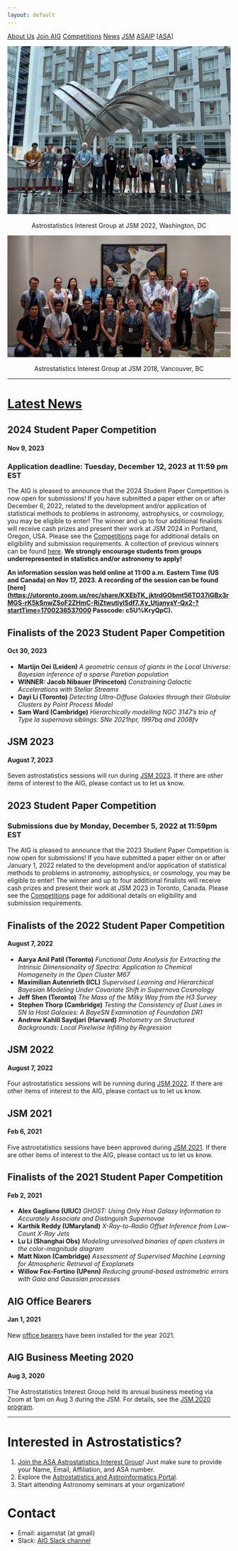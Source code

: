 ```yaml
---
layout: default
---
```




<a href="./about_us.html" class="btn">About Us</a>
<a href="./join.html" class="btn">Join AIG</a>
<a href="./competition/" class="btn">Competitions</a>
<a href="./news.html" class="btn">News</a>
<a href="./jsm2023/index.html" class="btn">JSM</a>
<a href="./ASAIP/index.html" class="btn">ASAIP</a>
<a href="https://www.amstat.org" class="btn">[ASA]</a>

![AIG @JSM 2022](./images/jsm_astrostat_meeting_2022.jpg)
<p style="text-align: center;">Astrostatistics Interest Group at JSM 2022, Washington, DC </p>

![AIG @JSM 2018](./images/jsm_astrostat_meeting.jpg)
<p style="text-align: center;">Astrostatistics Interest Group at JSM 2018, Vancouver, BC </p>


---
# [Latest News](./news.html)

## 2024 Student Paper Competition
#### Nov 9, 2023
### Application deadline: Tuesday, December 12, 2023 at 11:59 pm EST
The AIG is pleased to announce that the 2024 Student Paper Competition is now open for submissions! If you have submitted a paper either on or after December 6, 2022, related to the development and/or application of statistical methods to problems in astronomy, astrophysics, or cosmology, you may be eligible to enter! The winner and up to four additional finalists will receive cash prizes and present their work at JSM 2024 in Portland, Oregon, USA. Please see the <a href="./competition/">Competitions</a> page for additional details on eligibility and submission requirements. A collection of previous winners can be found [here](./competition/winners.html). **We strongly encourage students from groups underrepresented in statistics and/or astronomy to apply!**

**An information session was held online at 11:00 a.m. Eastern Time (US and Canada) on Nov 17, 2023. A recording of the session can be found [here](https://utoronto.zoom.us/rec/share/KXEbTK_jktrdGObmt56TO37iGBx3rMGS-rK5kSnwZSoF2ZHmC-RiZtwutiyISdf7.Xy_UtjanysY-Qx2-?startTime=1700236537000
Passcode: c5U%KryQpC).**

## Finalists of the 2023 Student Paper Competition
#### Oct 30, 2023
- **Martijn Oei (Leiden)** *A geometric census of giants in the Local Universe: Bayesian inference of a sparse Paretian population*
- **WINNER: Jacob Nibauer (Princeton)** *Constraining Galactic Accelerations with Stellar Streams*
- **Dayi Li (Toronto)** *Detecting Ultra-Diffuse Galaxies through their Globular Clusters by Point Process Model*
- **Sam Ward (Cambridge)** *Hierarchically modelling NGC 3147’s trio of Type Ia supernova siblings: SNe 2021hpr, 1997bq and 2008fv*

## JSM 2023
#### August 7, 2023
Seven astrostatistics sessions will run during [JSM 2023](./jsm2023/index.html). If there are other items of interest to the AIG, please contact us to let us know.

## 2023 Student Paper Competition
### Submissions due by Monday, December 5, 2022 at 11:59pm EST
The AIG is pleased to announce that the 2023 Student Paper Competition is now open for submissions! If you have submitted a paper either on or after January 1, 2022 related to the development and/or application of statistical methods to problems in astronomy, astrophysics, or cosmology, you may be eligible to enter! The winner and up to four additional finalists will receive cash prizes and present their work at JSM 2023 in Toronto, Canada. Please see the <a href="./competition/">Competitions</a> page for additional details on eligibility and submission requirements.

## Finalists of the 2022 Student Paper Competition
#### August 7, 2022
- **Aarya Anil Patil (Toronto)** *Functional Data Analysis for Extracting the Intrinsic Dimensionality of Spectra: Application to Chemical Homogeneity in the Open Cluster M67*
- **Maximilian Autenrieth (ICL)** *Supervised Learning and Hierarchical Bayesian Modeling Under Covariate Shift in Supernova Cosmology*
- **Jeff Shen (Toronto)** *The Mass of the Milky Way from the H3 Survey*
- **Stephen Thorp (Cambridge)** *Testing the Consistency of Dust Laws in SN Ia Host Galaxies: A BayeSN Examination of Foundation DR1*
- **Andrew Kahlil Saydjari (Harvard)** *Photometry on Structured Backgrounds: Local Pixelwise Infilling by Regression*

## JSM 2022
#### August 7, 2022
Four astrostatistics sessions will be running during [JSM 2022](./jsm2022/index.html). If there are other items of interest to the AIG, please contact us to let us know.

## JSM 2021
#### Feb 6, 2021
Five astrostatistics sessions have been approved during [JSM 2021](./jsm2021/index.html).  If there are other items of interest to the AIG, please contact us to let us know.

## Finalists of the 2021 Student Paper Competition
#### Feb 2, 2021
- **Alex Gagliano (UIUC)** *GHOST: Using Only Host Galaxy Information to Accurately Associate and Distinguish Supernovae*
- **Karthik Reddy (UMaryland)** *X-Ray-to-Radio Offset Inference from Low-Count X-Ray Jets*
- **Lu Li (Shanghai Obs)** *Modeling unresolved binaries of open clusters in the color-magnitude diagram*
- **Matt Nixon (Cambridge)** *Assessment of Supervised Machine Learning for Atmospheric Retrieval of Exoplanets*
- **Willow Fox-Fortino (UPenn)** *Reducing ground-based astrometric errors with Gaia and Gaussian processes*

## AIG Office Bearers
#### Jan 1, 2021
New [office bearers](./about_us.html#officers) have been installed for the year 2021.

## AIG Business Meeting 2020
#### Aug 3, 2020
The Astrostatistics Interest Group held its annual business meeting via Zoom at 1pm on Aug 3 during the JSM.  For details, see the [JSM 2020 program](./jsm2020/index.html#aig-business-meeting).

---

# Interested in Astrostatistics?

1. [Join the ASA Astrostatistics Interest Group](./join.html)! Just make sure to provide your Name, Email, Affiliation, and ASA number. 
2. Explore the [Astrostatistics and Astroinformatics Portal](https://astrostat.org/ASAIP/index.html).
3. Start attending Astronomy seminars at your organization!

# Contact

- Email: aigamstat (at gmail)
- Slack: [AIG Slack channel](https://astrostatisti-dzq6013.slack.com/archives/C011GJMLLET)
